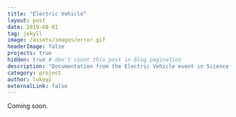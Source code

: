 ```yaml
---
title: "Electric Vehicle"
layout: post
date: 2019-08-01
tag: jekyll
image: /assets/images/error.gif
headerImage: false
projects: true
hidden: true # don't count this post in blog pagination
description: "Documentation from the Electric Vehicle event in Science Olympiad."
category: project
author: lukeqi
externalLink: false
---
```


Coming soon. 